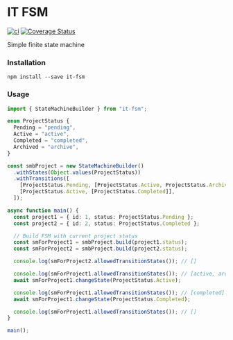 # IT FSM

[![ci](https://github.com/icetemple/it-fsm/actions/workflows/ci.yml/badge.svg)](https://github.com/icetemple/it-fsm/actions/workflows/ci.yml)
[![Coverage Status](https://coveralls.io/repos/github/icetemple/it-fsm/badge.svg?branch=master)](https://coveralls.io/github/icetemple/it-fsm?branch=master)

Simple finite state machine

### Installation

`npm install --save it-fsm`

### Usage

```ts
import { StateMachineBuilder } from "it-fsm";

enum ProjectStatus {
  Pending = "pending",
  Active = "active",
  Completed = "completed",
  Archived = "archive",
}

const smbProject = new StateMachineBuilder()
  .withStates(Object.values(ProjectStatus))
  .withTransitions([
    [ProjectStatus.Pending, [ProjectStatus.Active, ProjectStatus.Archived]],
    [ProjectStatus.Active, [ProjectStatus.Completed]],
  ]);

async function main() {
  const project1 = { id: 1, status: ProjectStatus.Pending };
  const project2 = { id: 2, status: ProjectStatus.Completed };

  // Build FSM with current project status
  const smForProject1 = smbProject.build(project1.status);
  const smForProject2 = smbProject.build(project2.status);

  console.log(smForProject2.allowedTransitionStates()); // []

  console.log(smForProject1.allowedTransitionStates()); // [active, archived]
  await smForProject1.changeState(ProjectStatus.Active);

  console.log(smForProject1.allowedTransitionStates()); // [completed]
  await smForProject1.changeState(ProjectStatus.Completed);

  console.log(smForProject1.allowedTransitionStates()); // []
}

main();

```
